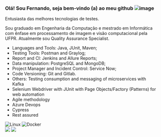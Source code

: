 ### Olá! Sou Fernando, seja bem-vindo (a) ao meu github ![image](https://user-images.githubusercontent.com/11826920/172073951-0f590e3e-cde6-484b-a779-d76734471a0b.png)


Entusiasta das melhores tecnologias de testes.

Sou graduado em Engenharia da Computação e mestrado em Informática com ênfase em processamento de imagem e visão computacional pela UFPR.
Atualmente sou Quality Assurance  Specialist.


- Languages and Tools: Java, JUnit, Maven;
- Testing Tools: Postman and Graylog;
- Report and CI: Jenkins and Allure Reports;
- Data manipulation: PostgreSQL and MongoDB;
- Project Manager and Incident Control: Service Now;
- Code Versioning: Git and Gitlab.
- Others: Testing consumption and messaging of microservices with Kafka
- Selenium Webdriver with JUnit with Page Objects/Factory (Patterns) for web automation
- Agile methodology  
- Azure Devops
- Cypress
- Rest assured

<img alt="Linux" src="https://img.shields.io/badge/Linux-FCC624?style=for-the-badge&logo=linux&logoColor=black" />
<img alt="Docker" src="https://img.shields.io/badge/Docker-2CA5E0?style=for-the-badge&logo=docker&logoColor=white" />

<div> 
  <a href = "mailto:fesilva.eduardo@hotmail.com"><img src="https://img.shields.io/badge/Microsoft_Outlook-0078D4?style=for-the-badge&logo=microsoft-outlook&logoColor=white" target="_blank"></a>
  <a href="https://www.linkedin.com/in/fernando-eduardo-da-silva-msc-183678a1" target="_blank"><img src="https://img.shields.io/badge/-LinkedIn-%230077B5?style=for-the-badge&logo=linkedin&logoColor=white" target="_blank"></a>     
</div>

